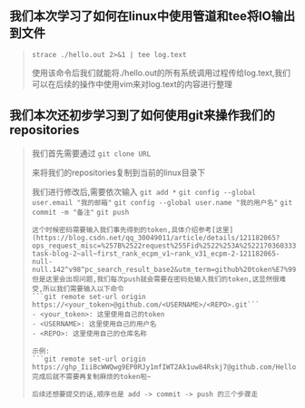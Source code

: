 ## 我们本次学习了如何在linux中使用管道和tee将IO输出到文件
>
> ```strace ./hello.out 2>&1 | tee log.text```
> 
> 使用该命令后我们就能将./hello.out的所有系统调用过程传给log.text,我们可以在后续的操作中使用vim来对log.text的内容进行整理
>

## 我们本次还初步学习到了如何使用git来操作我们的repositories

> 我们首先需要通过
> ```git clone URL```
> 
> 来将我们的repositories复制到当前的linux目录下
>
> 我们进行修改后,需要依次输入
> ```git add *```
> ```git config --global user.email "我的邮箱"```
> ```git config --global user.name "我的用户名"```
> ```git commit -m "备注"```
> ```git push```
> ```
> 这个时候密码需要输入我们事先得到的token,具体介绍参考[这里](https://blog.csdn.net/qq_30049011/article/details/121182065?ops_request_misc=%257B%2522request%255Fid%2522%253A%2522170360333316800222832264%2522%252C%2522scm%2522%253A%252220140713.130102334.pc%255Fall.%2522%257D&request_id=170360333316800222832264&biz_id=0&utm_medium=distribute.pc_search_result.none-task-blog-2~all~first_rank_ecpm_v1~rank_v31_ecpm-2-121182065-null-null.142^v98^pc_search_result_base2&utm_term=github%20token%E7%99%BB%E5%85%A5&spm=1018.2226.3001.4187)
> 但是这里会出现问题,我们每次push就会需要在密码处输入我们的token,这显然很难受,所以我们需要输入以下命令
> ```git remote set-url origin https://<your_token>@github.com/<USERNAME>/<REPO>.git```
> - <your_token>: 这里使用自己的token
> - <USERNAME>: 这里使用自己的用户名
> - <REPO>: 这里使用自己的仓库名称
>
> 示例:
> ```git remote set-url origin https://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@github.com/HelloWorldMyFriends/linux_study.git```	
> 完成后就不需要再复制麻烦的token啦~
>
> 后续还想要提交的话,顺序也是 add -> commit -> push 的三个步骤走
